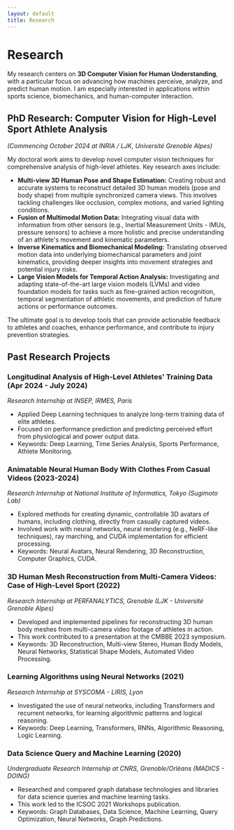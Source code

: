 ```yaml
---
layout: default
title: Research
---
```


# Research

My research centers on **3D Computer Vision for Human Understanding**, with a particular focus on advancing how machines perceive, analyze, and predict human motion. I am especially interested in applications within sports science, biomechanics, and human-computer interaction.

## PhD Research: Computer Vision for High-Level Sport Athlete Analysis
*(Commencing October 2024 at INRIA / LJK, Université Grenoble Alpes)*

My doctoral work aims to develop novel computer vision techniques for comprehensive analysis of high-level athletes. Key research axes include:

*   **Multi-view 3D Human Pose and Shape Estimation:** Creating robust and accurate systems to reconstruct detailed 3D human models (pose and body shape) from multiple synchronized camera views. This involves tackling challenges like occlusion, complex motions, and varied lighting conditions.
*   **Fusion of Multimodal Motion Data:** Integrating visual data with information from other sensors (e.g., Inertial Measurement Units - IMUs, pressure sensors) to achieve a more holistic and precise understanding of an athlete's movement and kinematic parameters.
*   **Inverse Kinematics and Biomechanical Modeling:** Translating observed motion data into underlying biomechanical parameters and joint kinematics, providing deeper insights into movement strategies and potential injury risks.
*   **Large Vision Models for Temporal Action Analysis:** Investigating and adapting state-of-the-art large vision models (LVMs) and video foundation models for tasks such as fine-grained action recognition, temporal segmentation of athletic movements, and prediction of future actions or performance outcomes.

The ultimate goal is to develop tools that can provide actionable feedback to athletes and coaches, enhance performance, and contribute to injury prevention strategies.

## Past Research Projects

### Longitudinal Analysis of High-Level Athletes' Training Data (Apr 2024 - July 2024)
*Research Internship at INSEP, IRMES, Paris*
*   Applied Deep Learning techniques to analyze long-term training data of elite athletes.
*   Focused on performance prediction and predicting perceived effort from physiological and power output data.
*   Keywords: Deep Learning, Time Series Analysis, Sports Performance, Athlete Monitoring.

### Animatable Neural Human Body With Clothes From Casual Videos (2023-2024)
*Research Internship at National Institute of Informatics, Tokyo (Sugimoto Lab)*
*   Explored methods for creating dynamic, controllable 3D avatars of humans, including clothing, directly from casually captured videos.
*   Involved work with neural networks, neural rendering (e.g., NeRF-like techniques), ray marching, and CUDA implementation for efficient processing.
*   Keywords: Neural Avatars, Neural Rendering, 3D Reconstruction, Computer Graphics, CUDA.

### 3D Human Mesh Reconstruction from Multi-Camera Videos: Case of High-Level Sport (2022)
*Research Internship at PERFANALYTICS, Grenoble (LJK - Université Grenoble Alpes)*
*   Developed and implemented pipelines for reconstructing 3D human body meshes from multi-camera video footage of athletes in action.
*   This work contributed to a presentation at the CMBBE 2023 symposium.
*   Keywords: 3D Reconstruction, Multi-view Stereo, Human Body Models, Neural Networks, Statistical Shape Models, Automated Video Processing.

### Learning Algorithms using Neural Networks (2021)
*Research Internship at SYSCOMA - LIRIS, Lyon*
*   Investigated the use of neural networks, including Transformers and recurrent networks, for learning algorithmic patterns and logical reasoning.
*   Keywords: Deep Learning, Transformers, RNNs, Algorithmic Reasoning, Logic Learning.

### Data Science Query and Machine Learning (2020)
*Undergraduate Research Internship at CNRS, Grenoble/Orléans (MADICS - DOING)*
*   Researched and compared graph database technologies and libraries for data science queries and machine learning tasks.
*   This work led to the ICSOC 2021 Workshops publication.
*   Keywords: Graph Databases, Data Science, Machine Learning, Query Optimization, Neural Networks, Graph Predictions.

<!-- 
  To add more projects:
  1. Copy the format of one of the project entries.
  2. Update the title, duration, institution, description, and keywords.
  3. Link to any relevant code repositories or project pages if available using [Link Text](#link-placeholder).
-->